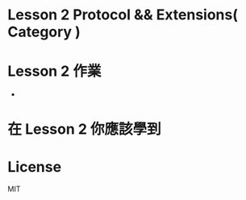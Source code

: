 # Lesson 2 Protocol && Extensions( Category )



# Lesson 2 作業

-

# 在 Lesson 2 你應該學到



# License
MIT

